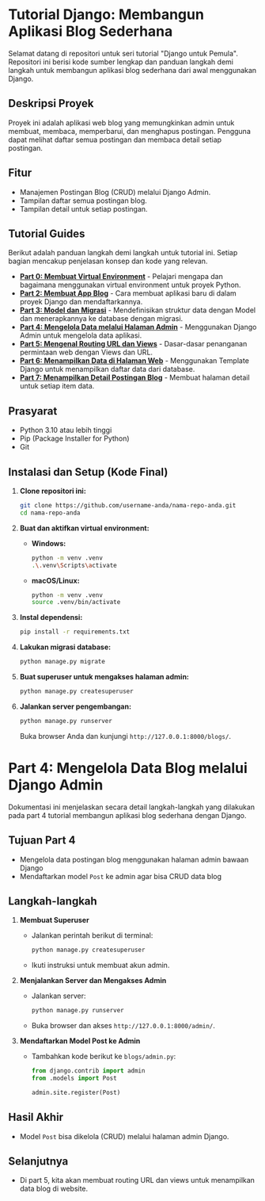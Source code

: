# Tutorial Django: Membangun Aplikasi Blog Sederhana

Selamat datang di repositori untuk seri tutorial "Django untuk Pemula". Repositori ini berisi kode sumber lengkap dan panduan langkah demi langkah untuk membangun aplikasi blog sederhana dari awal menggunakan Django.

## Deskripsi Proyek

Proyek ini adalah aplikasi web blog yang memungkinkan admin untuk membuat, membaca, memperbarui, dan menghapus postingan. Pengguna dapat melihat daftar semua postingan dan membaca detail setiap postingan.

## Fitur

*   Manajemen Postingan Blog (CRUD) melalui Django Admin.
*   Tampilan daftar semua postingan blog.
*   Tampilan detail untuk setiap postingan.

## Tutorial Guides

Berikut adalah panduan langkah demi langkah untuk tutorial ini. Setiap bagian mencakup penjelasan konsep dan kode yang relevan.

*   [**Part 0: Membuat Virtual Environment**](./tutorial/00-virtual-environment.md) - Pelajari mengapa dan bagaimana menggunakan virtual environment untuk proyek Python.
*   [**Part 2: Membuat App Blog**](./tutorial/02-creating-an-app.md) - Cara membuat aplikasi baru di dalam proyek Django dan mendaftarkannya.
*   [**Part 3: Model dan Migrasi**](./tutorial/03-model-and-migrations.md) - Mendefinisikan struktur data dengan Model dan menerapkannya ke database dengan migrasi.
*   [**Part 4: Mengelola Data melalui Halaman Admin**](./tutorial/04-django-admin.md) - Menggunakan Django Admin untuk mengelola data aplikasi.
*   [**Part 5: Mengenal Routing URL dan Views**](./tutorial/05-urls-and-views.md) - Dasar-dasar penanganan permintaan web dengan Views dan URL.
*   [**Part 6: Menampilkan Data di Halaman Web**](./tutorial/06-list-view-and-templates.md) - Menggunakan Template Django untuk menampilkan daftar data dari database.
*   [**Part 7: Menampilkan Detail Postingan Blog**](./tutorial/07-detail-view.md) - Membuat halaman detail untuk setiap item data.

## Prasyarat

*   Python 3.10 atau lebih tinggi
*   Pip (Package Installer for Python)
*   Git

## Instalasi dan Setup (Kode Final)

1.  **Clone repositori ini:**
    ```bash
    git clone https://github.com/username-anda/nama-repo-anda.git
    cd nama-repo-anda
    ```

2.  **Buat dan aktifkan virtual environment:**
    *   **Windows:**
        ```bash
        python -m venv .venv
        .\.venv\Scripts\activate
        ```
    *   **macOS/Linux:**
        ```bash
        python -m venv .venv
        source .venv/bin/activate
        ```

3.  **Instal dependensi:**
    ```bash
    pip install -r requirements.txt
    ```

4.  **Lakukan migrasi database:**
    ```bash
    python manage.py migrate
    ```

5.  **Buat superuser untuk mengakses halaman admin:**
    ```bash
    python manage.py createsuperuser
    ```

6.  **Jalankan server pengembangan:**
    ```bash
    python manage.py runserver
    ```
    Buka browser Anda dan kunjungi `http://127.0.0.1:8000/blogs/`.




# Part 4: Mengelola Data Blog melalui Django Admin

Dokumentasi ini menjelaskan secara detail langkah-langkah yang dilakukan pada part 4 tutorial membangun aplikasi blog sederhana dengan Django.

## Tujuan Part 4
- Mengelola data postingan blog menggunakan halaman admin bawaan Django
- Mendaftarkan model `Post` ke admin agar bisa CRUD data blog

## Langkah-langkah

1. **Membuat Superuser**
     - Jalankan perintah berikut di terminal:
         ```bash
         python manage.py createsuperuser
         ```
     - Ikuti instruksi untuk membuat akun admin.

2. **Menjalankan Server dan Mengakses Admin**
     - Jalankan server:
         ```bash
         python manage.py runserver
         ```
     - Buka browser dan akses `http://127.0.0.1:8000/admin/`.

3. **Mendaftarkan Model Post ke Admin**
     - Tambahkan kode berikut ke `blogs/admin.py`:
         ```python
         from django.contrib import admin
         from .models import Post

         admin.site.register(Post)
         ```

## Hasil Akhir
- Model `Post` bisa dikelola (CRUD) melalui halaman admin Django.

## Selanjutnya
- Di part 5, kita akan membuat routing URL dan views untuk menampilkan data blog di website.